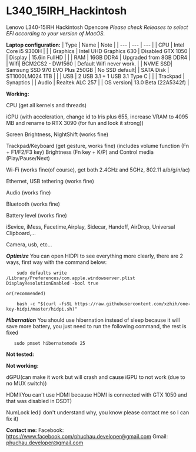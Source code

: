 # L340_15IRH_Hackintosh
Lenovo L340-15IRH Hackintosh Opencore
*Please check Releases to select EFI according to your version of MacOS.*


**Laptop configuration:**
| Type | Name | Note |
| --- | --- | --- |
| CPU | Intel Core i5 9300H | |
| Graphics | Intel UHD Graphics 630 | Disabled GTX 1050 |
| Display | 15.6in FullHD | |
| RAM | 16GB DDR4 | Upgraded from 8GB DDR4 |
| Wifi| BCM2CS2 - DW1560 | Default Wifi never work. |
| NVME SSD| Samsung SSD 970 EVO Plus 250GB | No SSD default|
| SATA Disk | ST1000LM024 1TB | |
| USB | 2 USB 3.1 + 1 USB 3.1 Type C | |
| Trackpad | Synaptics |
| Audio | Realtek ALC 257 |
| OS version| 13.0 Beta (22A5342f) |
  


**Working:**

  CPU (get all kernels and threads)
  
  iGPU (with acceleration, change id to Iris plus 655, increase VRAM to 4095 MB and rename to RTX 3090 (for fun and look it strong))
  
  Screen Brightness, NightShift (works fine)
  
  Trackpad/Keyboard (get gesture, works fine)
  (includes volume function (Fn + F1/F2/F3 key) Brightness (Fn key + K/P) and Control media (Play/Pause/Next)
  
  Wi-Fi (works fine(of course), get both 2.4GHz and 5GHz, 802.11 a/b/g/n/ac)
  
  Ethernet, USB tethering (works fine)
  
  Audio (works fine)
  
  Bluetooth (works fine)
  
  Battery level (works fine)
  
  iSevice, iMess, Facetime,Airplay, Sidecar, Handoff, AirDrop, Universal Clipboard,...
  
  Camera, usb, etc...
  
   ***Optimize***
    You can open HIDPI to see everything more clearly, there are 2 ways, first way with the command below:
  ```
      sudo defaults write /Library/Preferences/com.apple.windowserver.plist DisplayResolutionEnabled -bool true
  ```
    or(recommended)
  ```
      bash -c "$(curl -fsSL https://raw.githubusercontent.com/xzhih/one-key-hidpi/master/hidpi.sh)"
  ```
  
  ***Hibernation***
  You should use hibernation instead of sleep because it will save more battery, you just need to run the following command, the rest is fixed
   ```
      sudo pmset hibernatemode 25
  ```
  
**Not tested:**

  

**Not working:**

  dGPU(can make it work but will crash and cause iGPU to not work (due to no MUX switch))
  
  HDMI(You can't use HDMI because HDMI is connected with GTX 1050 and that was disabled in DSDT)
  
  NumLock led(I don't understand why, you know please contact me so I can fix it)
  
  
  **Contact me:**
  Facebook: https://www.facebook.com/phuchau.developer@gmail.com
  Gmail: phuchau.developer@gmail.com

